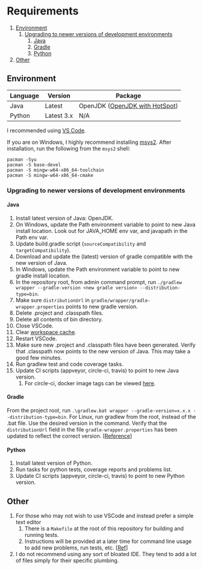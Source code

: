 # Requirements

1. [Environment](#environment)
   1. [Upgrading to newer versions of development environments](#upgrading-to-newer-versions-of-development-environments)
      1. [Java](#java)
      2. [Gradle](#gradle)
      3. [Python](#python)
2. [Other](#other)

## Environment

| Language | Version    | Package                                                |
| -------- | ---------- | ------------------------------------------------------ |
| Java     | Latest     | OpenJDK ([OpenJDK with HotSpot](https://adoptium.net)) |
| Python   | Latest 3.x | N/A                                                    |

I recommended using [VS Code](https://code.visualstudio.com/).

If you are on Windows, I highly recommend installing [msys2](http://www.msys2.org/). After installation, run the following from the `msys2` shell:

```plaintext
pacman -Syu
pacman -S base-devel
pacman -S mingw-w64-x86_64-toolchain
pacman -S mingw-w64-x86_64-cmake
```

### Upgrading to newer versions of development environments

#### Java

1. Install latest version of Java: OpenJDK.
1. On Windows, update the Path environment variable to point to new Java install location. Look out for JAVA_HOME env var, and javapath in the Path env var.
1. Update build.gradle script (`sourceCompatibility` and `targetCompatibility`).
1. Download and update the (latest) version of gradle compatible with the new version of Java.
1. In Windows, update the Path environment variable to point to new gradle install location.
1. In the repository root, from admin command prompt, run `./gradlew wrapper --gradle-version <new gradle version> --distribution-type=bin`.
1. Make sure `distributionUrl` in `gradle/wrapper/gradle-wrapper.properties` points to new gradle version.
1. Delete .project and .classpath files.
1. Delete all contents of bin directory.
1. Close VSCode.
1. Clear [workspace cache](https://github.com/Microsoft/vscode-java-debug/blob/master/Troubleshooting.md#try).
1. Restart VSCode.
1. Make sure new .project and .classpath files have been generated. Verify that .classpath now points to the new version of Java. This may take a good few minutes.
1. Run gradlew test and code coverage tasks.
1. Update CI scripts (appveyor, circle-ci, travis) to point to new Java version.
   1. For circle-ci, docker image tags can be viewed [here](https://circleci.com/docs/2.0/docker-image-tags.json).

#### Gradle

From the project root, run `.\gradlew.bat wrapper --gradle-version=x.x.x --distribution-type=bin`. For Linux, run gradlew from the root, instead of the .bat file. Use the desired version in the command. Verify that the `distributionUrl` field in the file `gradle-wrapper.properties` has been updated to reflect the correct version. [[Reference](https://docs.gradle.org/current/userguide/gradle_wrapper.html#sec:upgrading_wrapper)]

#### Python

1. Install latest version of Python.
2. Run tasks for python tests, coverage reports and problems list.
3. Update CI scripts (appveyor, circle-ci, travis) to point to new Python version.

## Other

1. For those who may not wish to use VSCode and instead prefer a simple text editor
    1. There is a `Makefile` at the root of this repository for building and running tests.
    1. Instructions will be provided at a later time for command line usage to add new problems, run tests, etc. [[Ref](https://github.com/manastalukdar/learning-computer-science/issues/51)]
1. I do not recommend using any sort of bloated IDE. They tend to add a lot of files simply for their specific plumbing.
